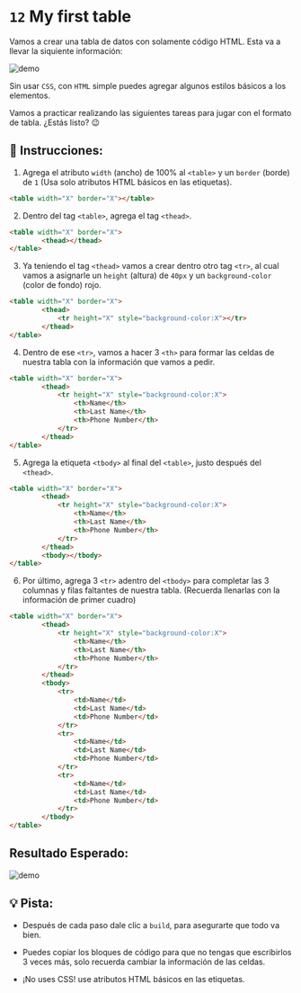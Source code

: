# `12` My first table

Vamos a crear una tabla de datos con solamente código HTML. Esta va a llevar la siquiente información:

![demo](../../.learn/assets/12-my-first-table-0.png?raw=true)

Sin usar `CSS`, con `HTML` simple puedes agregar algunos estilos básicos a los elementos.

Vamos a practicar realizando las siguientes tareas para jugar con el formato de tabla. ¿Estás listo? 😉

## 📝 Instrucciones:

1. Agrega el atributo `width` (ancho) de 100% al `<table>` y un `border` (borde) de `1` (Usa solo atributos HTML básicos en las etiquetas).

```html
<table width="X" border="X"></table>
```

2. Dentro del tag `<table>`, agrega el tag `<thead>`.

```html
<table width="X" border="X">
		<thead></thead>
</table>
```

3. Ya teniendo el tag `<thead>` vamos a crear dentro otro tag `<tr>`, al cual vamos a asignarle  un `height`  (altura) de `40px` y  un `background-color` (color de fondo) rojo. 

```html
<table width="X" border="X">
		<thead>
            <tr height="X" style="background-color:X"></tr>
        </thead>
</table>
```

4. Dentro de ese `<tr>`, vamos a hacer 3 `<th>` para formar las celdas de nuestra tabla con la información que vamos a pedir.

```html
<table width="X" border="X">
		<thead>
            <tr height="X" style="background-color:X">
                <th>Name</th>
				<th>Last Name</th>
				<th>Phone Number</th>
            </tr>
        </thead>
</table>
```

5. Agrega la etiqueta `<tbody>` al final del `<table>`, justo después del `<thead>`.

```html
<table width="X" border="X">
		<thead>
            <tr height="X" style="background-color:X">
                <th>Name</th>
				<th>Last Name</th>
				<th>Phone Number</th>
            </tr>
        </thead>
		<tbody></tbody>
</table>
```

6. Por último, agrega 3 `<tr>` adentro del `<tbody>` para completar las 3 columnas y filas faltantes de nuestra tabla. (Recuerda llenarlas con la información de primer cuadro)

```html
<table width="X" border="X">
		<thead>
            <tr height="X" style="background-color:X">
                <th>Name</th>
				<th>Last Name</th>
				<th>Phone Number</th>
            </tr>
        </thead>
		<tbody>
			<tr>
				<td>Name</td>
				<td>Last Name</td>
				<td>Phone Number</td>
			</tr>
			<tr>
				<td>Name</td>
				<td>Last Name</td>
				<td>Phone Number</td>
			</tr>
			<tr>
				<td>Name</td>
				<td>Last Name</td>
				<td>Phone Number</td>
			</tr>
		</tbody>
</table>
```

## Resultado Esperado:

![demo](../../.learn/assets/12-my-first-table.png?raw=true)


## 💡 Pista:

+ Después de cada paso dale clic a `build`, para asegurarte que todo va bien.

+ Puedes copiar los bloques de código para que no tengas que escribirlos 3 veces más, solo recuerda cambiar la información de las celdas.

+ ¡No uses CSS! use atributos HTML básicos en las etiquetas.